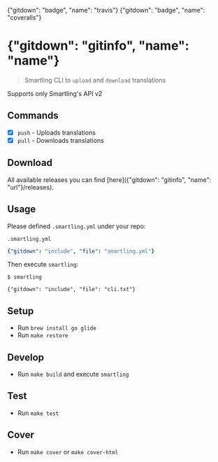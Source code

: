 {"gitdown": "badge", "name": "travis"}
{"gitdown": "badge", "name": "coveralls"}

# {"gitdown": "gitinfo", "name": "name"}
> Smartling CLI to `upload` and `download` translations

Supports only Smartling's API v2

## Commands

- [x] `push` - Uploads translations
- [x] `pull` - Downloads translations

## Download

All available releases you can find [here]({"gitdown": "gitinfo", "name": "url"}/releases).

## Usage

Please defined `.smartling.yml` under your repo:

`.smartling.yml`

```yml
{"gitdown": "include", "file": "smartling.yml"}
```

Then execute `smartling`:

`$ smartling`

```
{"gitdown": "include", "file": "cli.txt"}
```

## Setup

* Run `brew install go glide`
* Run `make restore`

## Develop

* Run `make build` and execute `smartling`

## Test

* Run `make test`

## Cover

* Run `make cover` or `make cover-html`
